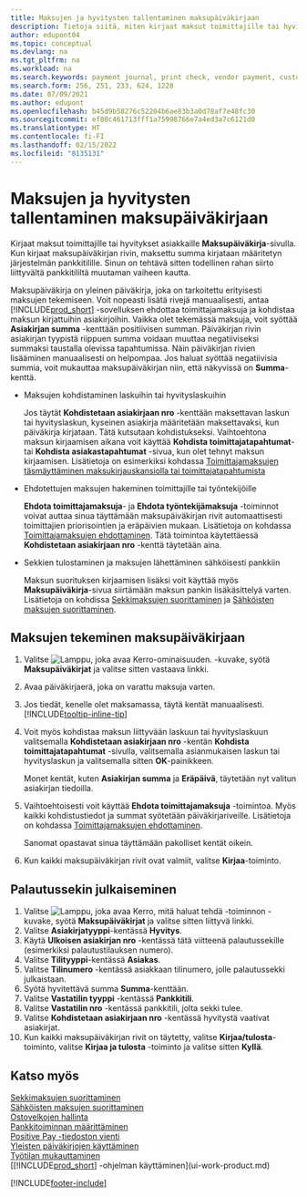 ```yaml
---
title: Maksujen ja hyvitysten tallentaminen maksupäiväkirjaan
description: Tietoja siitä, miten kirjaat maksut toimittajille tai hyvitykset asiakkaille Maksupäiväkirja-sivulla.
author: edupont04
ms.topic: conceptual
ms.devlang: na
ms.tgt_pltfrm: na
ms.workload: na
ms.search.keywords: payment journal, print check, vendor payment, customer refund, refund check, creditor, debt, balance due, AP
ms.search.form: 256, 251, 233, 624, 1228
ms.date: 07/09/2021
ms.author: edupont
ms.openlocfilehash: b45d9b58276c52204b6ae83b3a0d78af7e48fc30
ms.sourcegitcommit: ef80c461713fff1a75998766e7a4ed3a7c6121d0
ms.translationtype: HT
ms.contentlocale: fi-FI
ms.lasthandoff: 02/15/2022
ms.locfileid: "8135131"
---
```

# <a name="record-payments-and-refunds-in-the-payment-journal"></a>Maksujen ja hyvitysten tallentaminen maksupäiväkirjaan

Kirjaat maksut toimittajille tai hyvitykset asiakkaille **Maksupäiväkirja**-sivulla. Kun kirjaat maksupäiväkirjan rivin, maksettu summa kirjataan määritetyn järjestelmän pankkitilille. Sinun on tehtävä sitten todellinen rahan siirto liittyvältä pankkitililtä muutaman vaiheen kautta.  

Maksupäiväkirja on yleinen päiväkirja, joka on tarkoitettu erityisesti maksujen tekemiseen. Voit nopeasti lisätä rivejä manuaalisesti, antaa [!INCLUDE[prod_short](includes/prod_short.md)] -sovelluksen ehdottaa toimittajamaksuja ja kohdistaa maksun kirjattuihin asiakirjoihin. Vaikka olet tekemässä maksuja, voit syöttää **Asiakirjan summa** -kenttään positiivisen summan. Päiväkirjan rivin asiakirjan tyypistä riippuen summa voidaan muuttaa negatiiviseksi summaksi taustalla olevissa tapahtumissa. Näin päiväkirjan rivien lisääminen manuaalisesti on helpompaa. Jos haluat syöttää negatiivisia summia, voit mukauttaa maksupäiväkirjan niin, että näkyvissä on **Summa**-kenttä.  

- Maksujen kohdistaminen laskuihin tai hyvityslaskuihin

    Jos täytät **Kohdistetaan asiakirjaan nro** -kenttään maksettavan laskun tai hyvityslaskun, kyseinen asiakirja määritetään maksettavaksi, kun päiväkirja kirjataan. Tätä kutsutaan kohdistukseksi. Vaihtoehtona maksun kirjaamisen aikana voit käyttää **Kohdista toimittajatapahtumat**- tai **Kohdista asiakastapahtumat** -sivua, kun olet tehnyt maksun kirjaamisen. Lisätietoja on esimerkiksi kohdassa [Toimittajamaksujen täsmäyttäminen maksukirjauskansiolla tai toimittajatapahtumista](payables-how-apply-purchase-transactions-manually.md)  

- Ehdotettujen maksujen hakeminen toimittajille tai työntekijöille

    **Ehdota toimittajamaksuja**- ja **Ehdota työntekijämaksuja** -toiminnot voivat auttaa sinua täyttämään maksupäiväkirjan rivit automaattisesti toimittajien priorisointien ja eräpäivien mukaan. Lisätietoja on kohdassa [Toimittajamaksujen ehdottaminen](payables-how-suggest-vendor-payments.md). Tätä toimintoa käytettäessä **Kohdistetaan asiakirjaan nro** -kenttä täytetään aina.  

- Sekkien tulostaminen ja maksujen lähettäminen sähköisesti pankkiin

    Maksun suorituksen kirjaamisen lisäksi voit käyttää myös **Maksupäiväkirja**-sivua siirtämään maksun pankin lisäkäsittelyä varten. Lisätietoja on kohdissa [Sekkimaksujen suorittaminen](payables-how-work-checks.md) ja [Sähköisten maksujen suorittaminen](finance-make-payments-with-bank-data-conversion-service-or-sepa-credit-transfer.md#exporting-payments-to-a-bank-file).  

## <a name="to-make-payments-in-the-payment-journal"></a>Maksujen tekeminen maksupäiväkirjaan

1. Valitse ![Lamppu, joka avaa Kerro-ominaisuuden.](media/ui-search/search_small.png "Kerro, mitä haluat tehdä") -kuvake, syötä **Maksupäiväkirjat** ja valitse sitten vastaava linkki.
2. Avaa päiväkirjaerä, joka on varattu maksuja varten.
3. Jos tiedät, kenelle olet maksamassa, täytä kentät manuaalisesti. [!INCLUDE[tooltip-inline-tip](includes/tooltip-inline-tip_md.md)]
4. Voit myös kohdistaa maksun liittyvään laskuun tai hyvityslaskuun valitsemalla **Kohdistetaan asiakirjaan nro** -kentän **Kohdista toimittajatapahtumat** -sivulla, valitsemalla asianmukaisen laskun tai hyvityslaskun ja valitsemalla sitten **OK**-painikkeen.

    Monet kentät, kuten **Asiakirjan summa** ja **Eräpäivä**, täytetään nyt valitun asiakirjan tiedoilla.
5. Vaihtoehtoisesti voit käyttää **Ehdota toimittajamaksuja** -toimintoa. Myös kaikki kohdistustiedot ja summat syötetään päiväkirjariveille. Lisätietoja on kohdassa [Toimittajamaksujen ehdottaminen](payables-how-suggest-vendor-payments.md).

    Sanomat opastavat sinua täyttämään pakolliset kentät oikein.
6. Kun kaikki maksupäiväkirjan rivit ovat valmiit, valitse **Kirjaa**-toiminto.


## <a name="to-issue-a-refund-check"></a>Palautussekin julkaiseminen

1. Valitse ![Lamppu, joka avaa Kerro, mitä haluat tehdä -toiminnon](media/ui-search/search_small.png "Kerro, mitä haluat tehdä") -kuvake, syötä **Maksupäiväkirjat** ja valitse sitten liittyvä linkki.
2. Valitse **Asiakirjatyyppi**-kentässä **Hyvitys**.  
3. Käytä **Ulkoisen asiakirjan nro** -kentässä tätä viitteenä palautussekille (esimerkiksi palautustilauksen numero).  
4. Valitse **Tilityyppi**-kentässä **Asiakas**.  
5. Valitse **Tilinumero** -kentässä asiakkaan tilinumero, jolle palautussekki julkaistaan.  
6. Syötä hyvitettävä summa **Summa**-kenttään.  
7. Valitse **Vastatilin tyyppi** -kentässä **Pankkitili**.  
8. Valitse **Vastatilin nro** -kentässä pankkitili, jolta sekki tulee.  
9. Valitse **Kohdistetaan asiakirjaan nro** -kentässä hyvitystä vaativat asiakirjat.  
10. Kun kaikki maksupäiväkirjan rivit on täytetty, valitse **Kirjaa/tulosta**-toiminto, valitse **Kirjaa ja tulosta** -toiminto ja valitse sitten **Kyllä**.  
  

## <a name="see-also"></a>Katso myös
[Sekkimaksujen suorittaminen](payables-how-work-checks.md)  
[Sähköisten maksujen suorittaminen](finance-make-payments-with-bank-data-conversion-service-or-sepa-credit-transfer.md#exporting-payments-to-a-bank-file)  
[Ostovelkojen hallinta](payables-manage-payables.md)  
[Pankkitoiminnan määrittäminen](bank-setup-banking.md)  
[Positive Pay -tiedoston vienti](finance-how-positive-pay.md)  
[Yleisten päiväkirjojen käyttäminen](ui-work-general-journals.md)  
[Työtilan mukauttaminen](ui-personalization-user.md)  
[[!INCLUDE[prod_short](includes/prod_short.md)] -ohjelman käyttäminen](ui-work-product.md)  


[!INCLUDE[footer-include](includes/footer-banner.md)]
